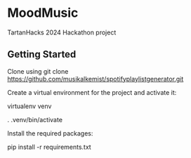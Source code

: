 # MoodMusic
TartanHacks 2024 Hackathon project

## Getting Started
Clone using git clone https://github.com/musikalkemist/spotifyplaylistgenerator.git

Create a virtual environment for the project and activate it:

virtualenv venv

. .venv/bin/activate

Install the required packages:

pip install -r requirements.txt